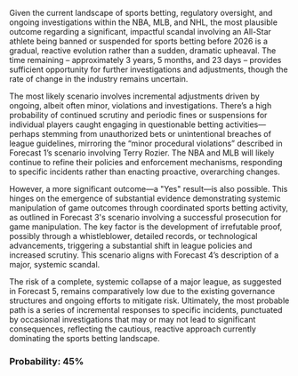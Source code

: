 Given the current landscape of sports betting, regulatory oversight, and ongoing investigations within the NBA, MLB, and NHL, the most plausible outcome regarding a significant, impactful scandal involving an All-Star athlete being banned or suspended for sports betting before 2026 is a gradual, reactive evolution rather than a sudden, dramatic upheaval. The time remaining – approximately 3 years, 5 months, and 23 days – provides sufficient opportunity for further investigations and adjustments, though the rate of change in the industry remains uncertain.

The most likely scenario involves incremental adjustments driven by ongoing, albeit often minor, violations and investigations. There’s a high probability of continued scrutiny and periodic fines or suspensions for individual players caught engaging in questionable betting activities—perhaps stemming from unauthorized bets or unintentional breaches of league guidelines, mirroring the “minor procedural violations” described in Forecast 1’s scenario involving Terry Rozier. The NBA and MLB will likely continue to refine their policies and enforcement mechanisms, responding to specific incidents rather than enacting proactive, overarching changes.

However, a more significant outcome—a "Yes" result—is also possible. This hinges on the emergence of substantial evidence demonstrating systemic manipulation of game outcomes through coordinated sports betting activity, as outlined in Forecast 3's scenario involving a successful prosecution for game manipulation. The key factor is the development of irrefutable proof, possibly through a whistleblower, detailed records, or technological advancements, triggering a substantial shift in league policies and increased scrutiny. This scenario aligns with Forecast 4’s description of a major, systemic scandal.

The risk of a complete, systemic collapse of a major league, as suggested in Forecast 5, remains comparatively low due to the existing governance structures and ongoing efforts to mitigate risk.  Ultimately, the most probable path is a series of incremental responses to specific incidents, punctuated by occasional investigations that may or may not lead to significant consequences, reflecting the cautious, reactive approach currently dominating the sports betting landscape.

### Probability: 45%